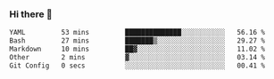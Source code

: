 ### Hi there 👋

<!--
**urzz/urzz** is a ✨ _special_ ✨ repository because its `README.md` (this file) appears on your GitHub profile.

Here are some ideas to get you started:

- 🔭 I’m currently working on ...
- 🌱 I’m currently learning ...
- 👯 I’m looking to collaborate on ...
- 🤔 I’m looking for help with ...
- 💬 Ask me about ...
- 📫 How to reach me: ...
- 😄 Pronouns: ...
- ⚡ Fun fact: ...
-->

<!--START_SECTION:waka-->

```txt
YAML         53 mins         ██████████████░░░░░░░░░░░   56.16 %
Bash         27 mins         ███████▒░░░░░░░░░░░░░░░░░   29.27 %
Markdown     10 mins         ██▓░░░░░░░░░░░░░░░░░░░░░░   11.02 %
Other        2 mins          ▓░░░░░░░░░░░░░░░░░░░░░░░░   03.14 %
Git Config   0 secs          ░░░░░░░░░░░░░░░░░░░░░░░░░   00.41 %
```

<!--END_SECTION:waka-->
